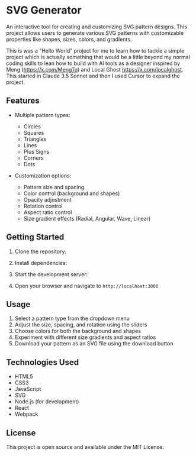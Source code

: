 # SVG Generator

An interactive tool for creating and customizing SVG pattern designs. This project allows users to generate various SVG patterns with customizable properties like shapes, sizes, colors, and gradients.

This is was a "Hello World" project for me to learn how to tackle a simple project which is actually something that would be a little beyond my normal coding skills to lean how to build with AI tools as a designer inspired by Meng (https://x.com/MengTo) and Local Ghost https://x.com/localghost. This started in Claude 3.5 Sonnet and then I used Cursor to expand the project. 

## Features

- Multiple pattern types:
  - Circles
  - Squares
  - Triangles
  - Lines
  - Plus Signs
  - Corners
  - Dots

- Customization options:
  - Pattern size and spacing
  - Color control (background and shapes)
  - Opacity adjustment
  - Rotation control
  - Aspect ratio control
  - Size gradient effects (Radial, Angular, Wave, Linear)

## Getting Started

1. Clone the repository:

2. Install dependencies:
3. Start the development server:

4. Open your browser and navigate to `http://localhost:3000`

## Usage

1. Select a pattern type from the dropdown menu
2. Adjust the size, spacing, and rotation using the sliders
3. Choose colors for both the background and shapes
4. Experiment with different size gradients and aspect ratios
5. Download your pattern as an SVG file using the download button

## Technologies Used

- HTML5
- CSS3
- JavaScript
- SVG
- Node.js (for development)
- React
- Webpack

## License

This project is open source and available under the MIT License.